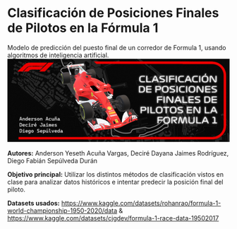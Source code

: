# Clasificación de Posiciones Finales de Pilotos en la Fórmula 1

Modelo de predicción del puesto final de un corredor de Formula 1, usando algoritmos de inteligencia artificial.
![POSTER](AI_POSTER.png)

**Autores:**
Anderson Yeseth Acuña Vargas, Deciré Dayana Jaimes Rodríguez, Diego Fabián Sepúlveda Durán

**Objetivo principal:**
Utilizar los distintos métodos de clasificación vistos en clase para analizar datos históricos e intentar predecir la posición final del piloto.

**Datasets usados:** https://www.kaggle.com/datasets/rohanrao/formula-1-world-championship-1950-2020/data & https://www.kaggle.com/datasets/cjgdev/formula-1-race-data-19502017 
